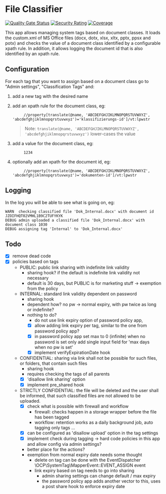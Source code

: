 File Classifier
===============
[![Quality Gate Status](https://sonarcloud.io/api/project_badges/measure?project=owncloud_files_classifier&metric=alert_status&token=e98824fbb75a21d49e8d0f634ad9d54053f5634c)](https://sonarcloud.io/dashboard?id=owncloud_files_classifier)
[![Security Rating](https://sonarcloud.io/api/project_badges/measure?project=owncloud_files_classifier&metric=security_rating&token=e98824fbb75a21d49e8d0f634ad9d54053f5634c)](https://sonarcloud.io/dashboard?id=owncloud_files_classifier)
[![Coverage](https://sonarcloud.io/api/project_badges/measure?project=owncloud_files_classifier&metric=coverage&token=e98824fbb75a21d49e8d0f634ad9d54053f5634c)](https://sonarcloud.io/dashboard?id=owncloud_files_classifier)

This app allows managing system tags based on document classes. It loads the 
custom.xml of MS Office files (docx, dotx, xlsx, xltx, pptx, ppsx and potx) and 
checks the value of a document class identified by a configurable xpath rule.
In addition, it allows logging the document id that is also identified by an 
xpath rule.

Configuration
-------------

For each tag that you want to assign based on a document class go to "Admin
settings", "Classification Tags" and:
1. add a new tag with the desired name
2. add an xpath rule for the document class, eg:
   ```xpath
        //property[translate(@name, 'ABCDEFGHJIKLMNOPQRSTUVWXYZ', 'abcdefghjiklmnopqrstuvwxyz')='klassifizierungs-id']/vt:lpwstr
   ```
   > Note: `translate(@name, 'ABCDEFGHJIKLMNOPQRSTUVWXYZ', 'abcdefghjiklmnopqrstuvwxyz')` lower-cases the value
3. add a value for the document class, eg:
   ```$xslt
        1234
   ```

4. optionally add an xpath for the document id, eg:
   ```xpath
        //property[translate(@name, 'ABCDEFGHJIKLMNOPQRSTUVWXYZ', 'abcdefghjiklmnopqrstuvwxyz')='dokumenten-id']/vt:lpwstr
   ```

Logging
-------
In the log you will be able to see what is going on, eg:
```
WARN  checking classified file 'Dok_Internal.docx' with document id JZOIFHQT02VMHL1B9C2TUFYKYK
DEBUG admin uploaded a classified file 'Dok_Internal.docx' with document class 1030
DEBUG assigning tag 'Internal' to 'Dok_Internal.docx'
```

Todo
----

- [x] remove dead code
- [x] policies based on tags
  - PUBLIC: public link sharing with indefinite link validity
    - sharing hook? if the default is indefinite link validity not necessary
    - default is 30 days, but PUBLIC is for marketing stuff -> exemption from the policy
  - INTERNAL: standard link validity dependent on password
    - sharing hook
    - dependent how? no pw -> normal expiry, with pw twice as long or indefinite?
    - nothing to do?
      - do not use link expiry option of password policy app,
      - [x] allow adding link expiry per tag, similar to the one from password policy app?
      - [x] in password policy app set max to 0 (infinite) when no password is set
            only add single input field for 'max days when no pw is set'
      - [x] implement verifyExpirationDate hook
  - CONFIDENTIAL: sharing via link shall not be possible for such files, or folders, that contain such files
    - sharing hook
    - requires checking the tags of all parents
    - [x] 'disallow link sharing' option  
    - [x] implement pre_shared hook
  - STRICTLY CONFIDENTIAL: the file will be deleted and the user shall be informed, that such classified files are not allowed to be uploaded.
    - [x] check what is possible with firewall and workflow
      - firewall: checks happen in a storage wrapper before the file has been tagged
      - workflow: retention works as a daily background job, auto tagging only tags ...
    - [x] can be configured as 'disallow upload' option in the tag settings
    - [x] implement check during tagging
  -> hard code policies in this app and allow config via admin settings?
    - better place for the actions?
    - exemption from normal expiry date needs some thought
      - delete on tag can be done with the EventDispatcher \OCP\SystemTag\MapperEvent::EVENT_ASSIGN event
      - link expiry based on tag needs to go into sharing
        - admin sharing settings can change default / max expiry
        - the password policy app adds another vector to this, uses a post share hook to enforce expiry date
